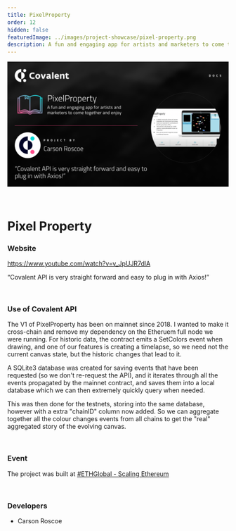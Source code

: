 ```yaml
---
title: PixelProperty
order: 12
hidden: false
featuredImage: ../images/project-showcase/pixel-property.png
description: A fun and engaging app for artists and marketers to come together and enjoy.
---
```


![EthHole Banner](../images/project-showcase/pixel-property.png)

&nbsp;
# Pixel Property

### Website
https://www.youtube.com/watch?v=v_JpUJR7dlA

<Aside>

“Covalent API is very straight forward and easy to plug in with Axios!”

</Aside>

&nbsp;
### Use of Covalent API
The V1 of PixelProperty has been on mainnet since 2018. I wanted to make it cross-chain and remove my dependency on the Etheruem full node we were running. For historic data, the contract emits a SetColors event when drawing, and one of our features is creating a timelapse, so we need not the current canvas state, but the historic changes that lead to it. 

A SQLite3 database was created for saving events that have been requested (so we don't re-request the API), and it iterates through all the events propagated by the mainnet contract, and saves them into a local database which we can then extremely quickly query when needed.

This was then done for the testnets, storing into the same database, however with a extra "chainID" column now added. So we can aggregate together all the colour changes events from all chains to get the "real" aggregated story of the evolving canvas.

&nbsp;
### Event
The project was built at [#ETHGlobal - Scaling Ethereum](https://www.covalenthq.com/blog/scaling-ethereum-winners/)

&nbsp;
### Developers

- Carson Roscoe

